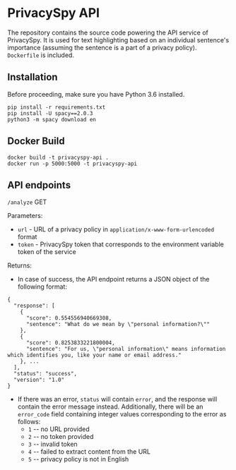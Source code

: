 # PrivacySpy API
The repository contains the source code powering the API service of PrivacySpy. It is used for text highlighting based on an individual sentence's importance (assuming the sentence is a part of a privacy policy). `Dockerfile` is included.

## Installation
Before proceeding, make sure you have Python 3.6 installed.
```
pip install -r requirements.txt
pip install -U spacy==2.0.3
python3 -m spacy download en
```

## Docker Build
```
docker build -t privacyspy-api .
docker run -p 5000:5000 -t privacyspy-api
```

## API endpoints
`/analyze` GET

Parameters:

- `url` - URL of a privacy policy in `application/x-www-form-urlencoded` format
- `token` - PrivacySpy token that corresponds to the environment variable token of the service

Returns:

- In case of success, the API endpoint returns a JSON object of the following format:

```
{
  "response": [
    {
      "score": 0.554556940669308, 
      "sentence": "What do we mean by \"personal information?\""
    }, 
    {
      "score": 0.8253833221800004, 
      "sentence": "For us, \"personal information\" means information which identifies you, like your name or email address."
    }, ...
  ], 
  "status": "success", 
  "version": "1.0"
}
```
- If there was an error, `status` will contain `error`, and the response will contain the error message instead. Additionally, there will be an `error_code` field containing integer values corresponding to the error as follows:
    - `1` -- no URL provided
    - `2` -- no token provided
    - `3` -- invalid token
    - `4` -- failed to extract content from the URL
    - `5` -- privacy policy is not in English